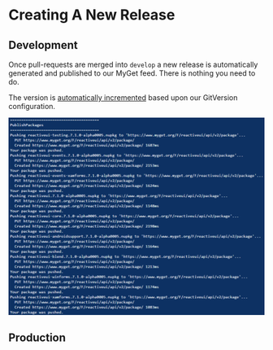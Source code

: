 # Creating A New Release

## Development

Once pull-requests are merged into `develop` a new release is automatically generated and published to our MyGet feed. There is nothing you need to do.

The version is [automatically incremented](semantic-versioning.md) based upon our GitVersion configuration.

![commits to develop are automatically pushed to MyGet](/images/contributing/commits-to-develop-are-automatically-pushed-to-myget.png)

## Production